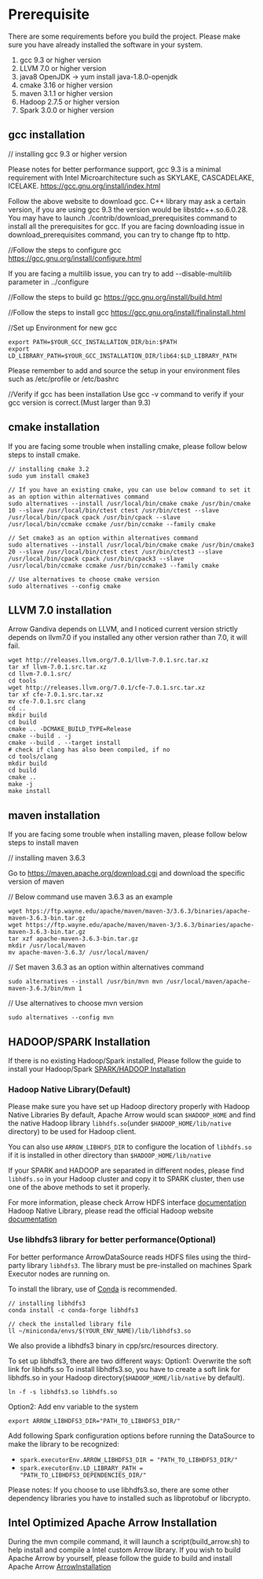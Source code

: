 # Prerequisite

There are some requirements before you build the project.
Please make sure you have already installed the software in your system.

1. gcc 9.3 or higher version
2. LLVM 7.0 or higher version
3. java8 OpenJDK -> yum install java-1.8.0-openjdk
4. cmake 3.16 or higher version
5. maven 3.1.1 or higher version
6. Hadoop 2.7.5 or higher version
7. Spark 3.0.0 or higher version

## gcc installation

// installing gcc 9.3 or higher version

Please notes for better performance support, gcc 9.3 is a minimal requirement with Intel Microarchitecture such as SKYLAKE, CASCADELAKE, ICELAKE.
https://gcc.gnu.org/install/index.html

Follow the above website to download gcc.
C++ library may ask a certain version, if you are using gcc 9.3 the version would be libstdc++.so.6.0.28.
You may have to launch ./contrib/download_prerequisites command to install all the prerequisites for gcc.
If you are facing downloading issue in download_prerequisites command, you can try to change ftp to http.

//Follow the steps to configure gcc
https://gcc.gnu.org/install/configure.html

If you are facing a multilib issue, you can try to add --disable-multilib parameter in ../configure

//Follow the steps to build gc
https://gcc.gnu.org/install/build.html

//Follow the steps to install gcc
https://gcc.gnu.org/install/finalinstall.html

//Set up Environment for new gcc
```
export PATH=$YOUR_GCC_INSTALLATION_DIR/bin:$PATH
export LD_LIBRARY_PATH=$YOUR_GCC_INSTALLATION_DIR/lib64:$LD_LIBRARY_PATH
```
Please remember to add and source the setup in your environment files such as /etc/profile or /etc/bashrc

//Verify if gcc has been installation
Use gcc -v command to verify if your gcc version is correct.(Must larger than 9.3)

## cmake installation
If you are facing some trouble when installing cmake, please follow below steps to install cmake.

```
// installing cmake 3.2
sudo yum install cmake3

// If you have an existing cmake, you can use below command to set it as an option within alternatives command
sudo alternatives --install /usr/local/bin/cmake cmake /usr/bin/cmake 10 --slave /usr/local/bin/ctest ctest /usr/bin/ctest --slave /usr/local/bin/cpack cpack /usr/bin/cpack --slave /usr/local/bin/ccmake ccmake /usr/bin/ccmake --family cmake

// Set cmake3 as an option within alternatives command
sudo alternatives --install /usr/local/bin/cmake cmake /usr/bin/cmake3 20 --slave /usr/local/bin/ctest ctest /usr/bin/ctest3 --slave /usr/local/bin/cpack cpack /usr/bin/cpack3 --slave /usr/local/bin/ccmake ccmake /usr/bin/ccmake3 --family cmake

// Use alternatives to choose cmake version
sudo alternatives --config cmake
```

## LLVM 7.0 installation

Arrow Gandiva depends on LLVM, and I noticed current version strictly depends on llvm7.0 if you installed any other version rather than 7.0, it will fail.
``` shell
wget http://releases.llvm.org/7.0.1/llvm-7.0.1.src.tar.xz
tar xf llvm-7.0.1.src.tar.xz
cd llvm-7.0.1.src/
cd tools
wget http://releases.llvm.org/7.0.1/cfe-7.0.1.src.tar.xz
tar xf cfe-7.0.1.src.tar.xz
mv cfe-7.0.1.src clang
cd ..
mkdir build
cd build
cmake .. -DCMAKE_BUILD_TYPE=Release
cmake --build . -j
cmake --build . --target install
# check if clang has also been compiled, if no
cd tools/clang
mkdir build
cd build
cmake ..
make -j
make install
```

## maven installation

If you are facing some trouble when installing maven, please follow below steps to install maven

// installing maven 3.6.3

Go to https://maven.apache.org/download.cgi and download the specific version of maven

// Below command use maven 3.6.3 as an example
```
wget htps://ftp.wayne.edu/apache/maven/maven-3/3.6.3/binaries/apache-maven-3.6.3-bin.tar.gz
wget https://ftp.wayne.edu/apache/maven/maven-3/3.6.3/binaries/apache-maven-3.6.3-bin.tar.gz
tar xzf apache-maven-3.6.3-bin.tar.gz
mkdir /usr/local/maven
mv apache-maven-3.6.3/ /usr/local/maven/
```

// Set maven 3.6.3 as an option within alternatives command
```
sudo alternatives --install /usr/bin/mvn mvn /usr/local/maven/apache-maven-3.6.3/bin/mvn 1
```

// Use alternatives to choose mvn version

```
sudo alternatives --config mvn
```

## HADOOP/SPARK Installation

If there is no existing Hadoop/Spark installed, Please follow the guide to install your Hadoop/Spark [SPARK/HADOOP Installation](./SparkInstallation.md)

### Hadoop Native Library(Default)

Please make sure you have set up Hadoop directory properly with Hadoop Native Libraries
By default, Apache Arrow would scan `$HADOOP_HOME` and find the native Hadoop library `libhdfs.so`(under `$HADOOP_HOME/lib/native` directory) to be used for Hadoop client.

You can also use `ARROW_LIBHDFS_DIR` to configure the location of `libhdfs.so` if it is installed in other directory than `$HADOOP_HOME/lib/native`

If your SPARK and HADOOP are separated in different nodes, please find `libhdfs.so` in your Hadoop cluster and copy it to SPARK cluster, then use one of the above methods to set it properly.

For more information, please check
Arrow HDFS interface [documentation](https://github.com/apache/arrow/blob/master/cpp/apidoc/HDFS.md)
Hadoop Native Library, please read the official Hadoop website [documentation](https://hadoop.apache.org/docs/current/hadoop-project-dist/hadoop-common/NativeLibraries.html)

### Use libhdfs3 library for better performance(Optional)

For better performance ArrowDataSource reads HDFS files using the third-party library `libhdfs3`. The library must be pre-installed on machines Spark Executor nodes are running on.

To install the library, use of [Conda](https://docs.conda.io/en/latest/) is recommended.

```
// installing libhdfs3
conda install -c conda-forge libhdfs3

// check the installed library file
ll ~/miniconda/envs/$(YOUR_ENV_NAME)/lib/libhdfs3.so
```

We also provide a libhdfs3 binary in cpp/src/resources directory.

To set up libhdfs3, there are two different ways:
Option1: Overwrite the soft link for libhdfs.so
To install libhdfs3.so, you have to create a soft link for libhdfs.so in your Hadoop directory(`$HADOOP_HOME/lib/native` by default).

```
ln -f -s libhdfs3.so libhdfs.so
```

Option2:
Add env variable to the system
```
export ARROW_LIBHDFS3_DIR="PATH_TO_LIBHDFS3_DIR/"
```

Add following Spark configuration options before running the DataSource to make the library to be recognized:

* `spark.executorEnv.ARROW_LIBHDFS3_DIR = "PATH_TO_LIBHDFS3_DIR/"`
* `spark.executorEnv.LD_LIBRARY_PATH = "PATH_TO_LIBHDFS3_DEPENDENCIES_DIR/"`

Please notes: If you choose to use libhdfs3.so, there are some other dependency libraries you have to installed such as libprotobuf or libcrypto.


## Intel Optimized Apache Arrow Installation

During the mvn compile command, it will launch a script(build_arrow.sh) to help install and compile a Intel custom Arrow library.
If you wish to build Apache Arrow by yourself, please follow the guide to build and install Apache Arrow [ArrowInstallation](./ApacheArrowInstallation.md)

